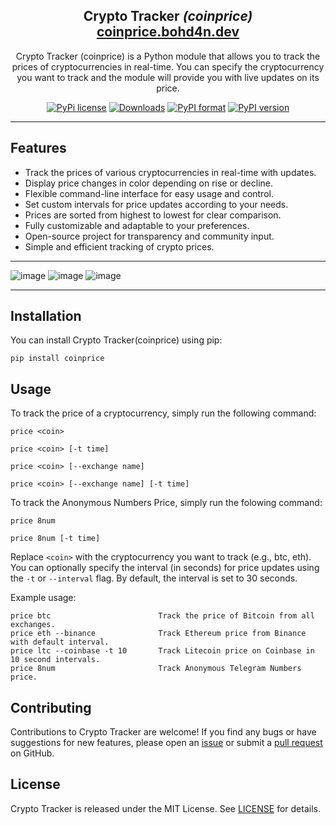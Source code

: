 <h2 align="center">
  Crypto Tracker <em>(coinprice)</em><br/>
  <a href="https://coinprice.bohd4n.dev/" target="_blank">coinprice.bohd4n.dev</a>
</h2>

<p align="center">
 Crypto Tracker (coinprice) is a Python module that allows you to track the prices of cryptocurrencies in real-time. 
You can specify the cryptocurrency you want to track and the module will provide you with live updates on its price.
</p>

<div align="center">

[![PyPi license](https://badgen.net/pypi/license/pip/)](https://pypi.org/project/coinprice/)
[![Downloads](https://static.pepy.tech/badge/coinprice)](https://pepy.tech/project/coinprice)
[![PyPI format](https://img.shields.io/pypi/format/coinprice.svg)](https://pypi.org/project/coinprice/)
[![PyPI version](https://img.shields.io/pypi/v/coinprice)](https://pypi.org/project/coinprice/)

</div>

---

## Features

- Track the prices of various cryptocurrencies in real-time with updates.
- Display price changes in color depending on rise or decline.
- Flexible command-line interface for easy usage and control.
- Set custom intervals for price updates according to your needs.
- Prices are sorted from highest to lowest for clear comparison.
- Fully customizable and adaptable to your preferences.
- Open-source project for transparency and community input.
- Simple and efficient tracking of crypto prices.

---


![image](https://github.com/user-attachments/assets/4abcba26-f636-4361-ac06-d1478780671d)
![image](https://github.com/user-attachments/assets/3b5ad5f5-c79f-4301-97bb-0e7703a0fb81)
![image](https://github.com/user-attachments/assets/7e21d8e0-044b-4aa7-a5ab-053086dec5f6)

---

## Installation

You can install Crypto Tracker(coinprice) using pip:

```
pip install coinprice
```

## Usage

To track the price of a cryptocurrency, simply run the following command:

```
price <coin>
```

```
price <coin> [-t time]
```

```
price <coin> [--exchange name]
```

```
price <coin> [--exchange name] [-t time]
```

To track the Anonymous Numbers Price, simply run the folowing command:

```
price 8num
```

```
price 8num [-t time]
```

Replace `<coin>` with the cryptocurrency you want to track (e.g., btc, eth). You can optionally specify the interval (in seconds) for price updates using the `-t` or `--interval` flag. By default, the interval is set to 30  seconds.

Example usage:

```
price btc                        Track the price of Bitcoin from all exchanges.
price eth --binance              Track Ethereum price from Binance with default interval.
price ltc --coinbase -t 10       Track Litecoin price on Coinbase in 10 second intervals.
price 8num                       Track Anonymous Telegram Numbers price.
```

## Contributing

Contributions to Crypto Tracker are welcome! If you find any bugs or have suggestions for new features, please open an [issue](https://github.com/bohd4nx/coinprice/issues) or submit a [pull request](https://github.com/bohd4nx/coinprice/pulls) on GitHub.

## License

Crypto Tracker is released under the MIT License. See [LICENSE](https://github.com/bohd4nx/coinprice/blob/main/LICENSE) for details.
